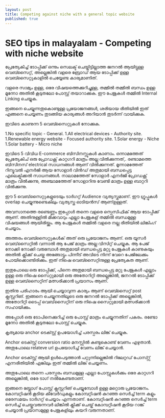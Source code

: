 ```yaml
---
layout: post
title: Competing against niche with a general topic website
published: true
---
```


# SEO tips in malayalam - Competing with niche website

പ്രേത്യേകിച്ച് ടോപ്പിക്ക് ഒന്നും സെലക്ട് ചെയ്തിട്ടില്ലാത്ത ജനറൽ ആയിട്ടുള്ള വെബ്സൈറ്റ്, അല്ലെങ്കിൽ വളരെ ബ്രോഡ് ആയ ടോപ്പിക്ക് ഉള്ള വെബ്സൈറ്റുകാളിൽ ചെയ്യേണ്ട കാര്യമാണിത്.

വളരെ സാമ്യം ഉള്ള, ഒരേ വിഷയത്തെക്കുറിച്ചുള്ള, തമ്മിൽ തമ്മിൽ ബന്ധം ഉള്ള മൂന്നോ അതിൽ കൂടുതലോ പോസ്റ്റ് തയാറാക്കുക. ഈ പേജുകൾ തമ്മിൽ Internal Linking ചെയ്യുക. 

ഇങ്ങനെ ചെയ്യുന്നതുകൊണ്ടുള്ള പ്രയോജനങ്ങൾ, ശരിയായ രീതിയിൽ ഇത് എങ്ങനെ ചെയ്യണം തുടങ്ങിയ കാര്യങ്ങൾ അറിയാൻ തുടർന്ന് വായിക്കുക.

ഇവിടെ കാണുന്ന 5 വെബ്സൈറ്റുകൾ നോക്കുക.

1.No specific topic - General.
1.All electrical devices - Authority site.
1.Renewable energy website - Focused authority site.
1.Solar energy - Niche
1.Solar battery - Micro niche

ഇവിടെ 5 വിവിധ E-commerce ബിസിനസ്സുകൾ കാണാം. ഒന്നാമത്തേത് പ്രേത്യേകിച് ഒരു പ്രോഡക്റ്റ് കാറ്റഗറി മാത്രം അല്ല വിൽക്കുന്നത്,. രണ്ടാമത്തെ ബിസിനസ് electrical സാധനങ്ങൾ ആണ് വിൽക്കുന്നത്. മൂന്നാമത്തേത് റിന്യൂവൽ എനർജി ആയ സോളാർ വിൻഡ് അതുമായി ബന്ധപ്പെട്ട എലെക്ട്രിക്കൽ സാധനങ്ങൾ. നാലാമത്തേത് സോളാർ എനർജി പ്രോഡക്റ്റ് മാത്രം വിൽക്കുന്നു, അഞ്ചാമത്തേത് സോളാറിനു വേണ്ടി മാത്രം ഉള്ള ബാറ്ററി വിൽക്കുന്നു. 

ഈ 5 വെബ്‌സൈറ്റുകളുടെയും ടാർഗറ്റ് Audience വ്യത്യസ്തമാണ്. ഈ ഗ്രൂപ്പുകൾ overlap ചെയ്യുന്നുണ്ടെകിലും വ്യത്യസ്ത ഓടിയൻസ് ആണ്ഉള്ളത്.

അവസാനത്തെ രണ്ടെണ്ണം ഇപ്പോൾ തന്നെ വളരെ സ്പെസിഫിക് ആയ ടോപ്പിക്ക് ആണ്. അതിനുള്ളിൽ മിക്കവാറും എല്ലാ പേജുകള് തമ്മിൽ ബന്ധമുള്ള വിഷയങ്ങൾ ആയിരിയ്ക്കും. ആ പേജുകൾ തമ്മിൽ വളരെ നല്ല രീതിയിൽ ലിങ്കിംഗ് ചെയ്യാം.

അത്തരം വെബ്സൈറ്റുകൾക് അത് ഒരു പ്രയോജനം ആണ്. ഒരു യൂസർ വെബ്‌സൈറ്റിൽ വന്നാൽ ആ പേജ് മാത്രം അല്ല വിസിറ്റ്  ചെയ്യുക. ആ പേജ് നോക്കി നോക്കി വരുമ്പോൾ അതുമായി ബന്ധപ്പെട്ട മറ്റു പേജുകൾ കാണുകയും അതിൽ ക്ലിക്ക് ചെയ്ത അങ്ങോട്ടും പിന്നീട് അവിടെ നിന്ന് വേറെ പേജിലേക്കും പോയിക്കൊണ്ടിരിക്കും. ഇത് നിഷെ വെബ്സൈറ്റിനുള്ള പ്രേത്യേകത ആണ്.

ഇതുപോലെ ഒരു ടോപ്പിക്ക്, പിന്നെ അതുമായി ബന്ധപ്പെട്ട മറ്റു പേജുകൾ എല്ലാം ഉള്ള ഒരു നിഷെ സൈറ്റുമായി ഒരു അതോറിറ്റി അല്ലെങ്കിൽ, ജനറൽ ടോപ്പിക്ക് ഉള്ള വെബ്‌സൈറ്റിന് മത്സരിക്കാൻ പ്രയാസം ആണ്.

ഇതിനു പരിഹാരം ആയി ചെയ്യാവുന്ന കാര്യം ആണ് വെബ്സൈറ്റ് post ക്ലസ്റ്ററിങ്.
ഇങ്ങനെ ചെയ്യുന്നതിലൂടെ ഒരു ജനറൽ ടോപ്പിക്ക് അല്ലെങ്കിൽ, അതോറിറ്റി ടൈപ്പ് വെബ്‌സൈറ്റിന് ഒരു നിഷെ  സൈറ്റുമായി മത്സരിക്കാൻ സഹായിക്കും.

അപ്പോൾ ഒരു ടോപിനെക്കുറിച്ച് ഒരു പോസ്റ്റ് മാത്രം ചെയ്യുന്നതിന് പകരം. രണ്ടോ മൂന്നോ അതിൽ കൂടുതലോ പോസ്റ്റ് ചെയ്യുക. 

കൃത്യമായ anchor ടെക്സ്റ്റ് ഉപയോഗിച്ച് പരസ്പരം ലിങ്ക് ചെയ്യുക.

Anchor ടെക്സ്റ്റ് conversion ratio മനസ്സിൽ കണ്ടുകൊണ്ട് വേണം എഴുതാൻ. അതുപോലെ relateve url ഉപയോഗിച്ച് വേണം ലിങ്ക് ചെയ്യാൻ.

Anchor ടെക്സ്റ്റ് ആയി ഉൾപെടുത്താൻ പറ്റുന്നില്ലെങ്കിൽ റിലേറ്റഡ് പോസ്റ്സ് എന്നരീതിയിൽ എങ്കിലും ഇത് തമ്മിൽ ലിങ്ക് ചെയ്യണം.

അതുപോലെ തന്നെ പരസ്പരം ബന്ധമുള്ള എല്ലാ പോസ്റ്റുകൾക്കും ഒരേ കാറ്റഗറി അല്ലെങ്കിൽ, ഒരേ ടാഗ് നൽകേണ്ടതാണ്.

ഇങ്ങനെ ബ്ലോഗ് പോസ്റ്റ് ക്ലസ്റ്ററിങ് ചെയ്യുമ്പോൾ ഉള്ള മറ്റൊരു പ്രയോജനം. കോമ്പറ്റിഷൻ കൂടിയ കീവേർഡുകളും കോമ്പറ്റിഷൻ കുറഞ്ഞ സെർച്ച് term  കളും ഒരേസമയം ടാർഗറ്റ് ചെയ്യാം എന്നതാണ്. കോമ്പറ്റിഷൻ കുറഞ്ഞ സെർച്ച് term  സെർച്ച് ചെയ്തുവരുന്നവർ ലിങ്കിൽ ക്ലിക്ക് ചെയ്ത് കോമ്പറ്റിഷൻ കൂടിയ റാങ്ക് ചെയ്യാൻ പ്രയാസമുള്ള പേജുകളിലും കയറി വരുന്നതാണ്.